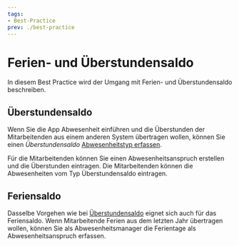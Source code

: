 ```yaml
---
tags:
- Best-Practice
prev: ./best-practice
---
```

# Ferien- und Überstundensaldo

In diesem Best Practice wird der Umgang mit Ferien- und Überstundensaldo beschreiben.

## Überstundensaldo

Wenn Sie die App Abwesenheit einführen und die Überstunden der Mitarbeitenden aus einem anderen System übertragen wollen, können Sie einen *Überstundensaldo* [Abwesenheitstyp erfassen](Abwesenheit.md#Abwesenheitstyp%20erfassen).

Für die Mitarbeitenden können Sie einen Abwesenheitsanspruch erstellen und die Überstunden eintragen. Die Mitarbeitenden können die Abwesenheiten vom Typ Überstundensaldo eintragen.

## Feriensaldo

Dasselbe Vorgehen wie bei [Überstundensaldo](#Überstundensaldo) eignet sich auch für das Feriensaldo. Wenn Mitarbeitende Ferien aus dem letzten Jahr übertragen wollen, können Sie als Abwesenheitsmanager die Ferientage als Abwesenheitsanspruch erfassen.